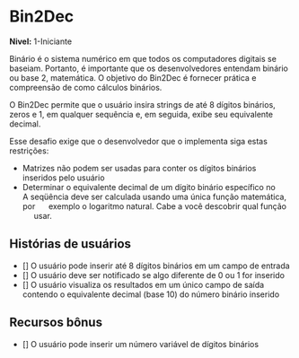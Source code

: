 # Bin2Dec

**Nivel:** 1-Iniciante

Binário é o sistema numérico em que todos os computadores digitais se baseiam.
Portanto, é importante que os desenvolvedores entendam binário ou base 2,
matemática. O objetivo do Bin2Dec é fornecer prática e
compreensão de como cálculos binários.

O Bin2Dec permite que o usuário insira strings de até 8 dígitos binários, zeros
e 1, em qualquer sequência e, em seguida, exibe seu equivalente decimal.

Esse desafio exige que o desenvolvedor que o implementa siga estas
restrições:

- Matrizes não podem ser usadas para conter os dígitos binários inseridos pelo usuário
- Determinar o equivalente decimal de um dígito binário específico no
     A seqüência deve ser calculada usando uma única função matemática, por
     exemplo o logaritmo natural. Cabe a você descobrir qual função
     usar.

## Histórias de usuários

- [] O usuário pode inserir até 8 dígitos binários em um campo de entrada
- [] O usuário deve ser notificado se algo diferente de 0 ou 1 for inserido
- [] O usuário visualiza os resultados em um único campo de saída contendo o equivalente decimal (base 10) do número binário inserido

## Recursos bônus

- [] O usuário pode inserir um número variável de dígitos binários
